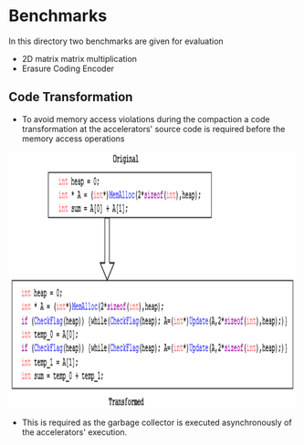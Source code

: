 # Benchmarks
In this directory two benchmarks are given for evaluation
* 2D matrix matrix multiplication 
* Erasure Coding Encoder 

## Code Transformation
* To avoid memory access violations during the compaction a code transformation at the accelerators' source code is required before the memory access operations

<p>
    <img src="resources/code_transformation.png" width="900" height="450">
</p>

* This is required as the garbage collector is executed asynchronously of the accelerators' execution.

